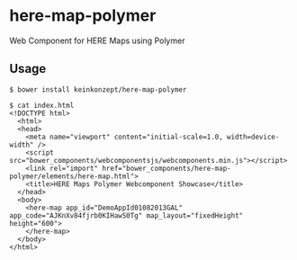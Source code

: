 here-map-polymer
=================

Web Component for HERE Maps using Polymer

Usage
-----

    $ bower install keinkonzept/here-map-polymer

    $ cat index.html 
    <!DOCTYPE html>
      <html>
      <head>
        <meta name="viewport" content="initial-scale=1.0, width=device-width" />
        <script src="bower_components/webcomponentsjs/webcomponents.min.js"></script>
        <link rel="import" href="bower_components/here-map-polymer/elements/here-map.html">
        <title>HERE Maps Polymer Webcomponent Showcase</title>
      </head>
      <body>
        <here-map app_id="DemoAppId01082013GAL" app_code="AJKnXv84fjrb0KIHawS0Tg" map_layout="fixedHeight" height="600">
        </here-map>
      </body>
    </html>